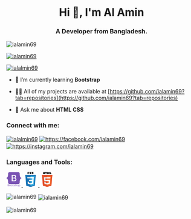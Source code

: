 <h1 align="center">Hi 👋, I'm Al Amin</h1>
<h3 align="center">A Developer from Bangladesh.</h3>

<p align="left"> <img src="https://komarev.com/ghpvc/?username=ialamin69&label=Profile%20views&color=0e75b6&style=flat" alt="ialamin69" /> </p>

<p align="left"> <a href="https://github.com/ryo-ma/github-profile-trophy"><img src="https://github-profile-trophy.vercel.app/?username=ialamin69" alt="ialamin69" /></a> </p>

<p align="left"> <a href="https://twitter.com/ialalmin69" target="blank"><img src="https://img.shields.io/twitter/follow/ialalmin69?logo=twitter&style=for-the-badge" alt="ialalmin69" /></a> </p>

- 🌱 I’m currently learning **Bootstrap**

- 👨‍💻 All of my projects are available at [https://github.com/ialamin69?tab=repositories](https://github.com/ialamin69?tab=repositories)

- 💬 Ask me about **HTML CSS**

<h3 align="left">Connect with me:</h3>
<p align="left">
<a href="https://twitter.com/ialalmin69" target="blank"><img align="center" src="https://raw.githubusercontent.com/rahuldkjain/github-profile-readme-generator/master/src/images/icons/Social/twitter.svg" alt="ialalmin69" height="30" width="40" /></a>
<a href="https://fb.com/https://facebook.com/ialamin69" target="blank"><img align="center" src="https://raw.githubusercontent.com/rahuldkjain/github-profile-readme-generator/master/src/images/icons/Social/facebook.svg" alt="https://facebook.com/ialamin69" height="30" width="40" /></a>
<a href="https://instagram.com/https://instagram.com/ialamin69" target="blank"><img align="center" src="https://raw.githubusercontent.com/rahuldkjain/github-profile-readme-generator/master/src/images/icons/Social/instagram.svg" alt="https://instagram.com/ialamin69" height="30" width="40" /></a>
</p>

<h3 align="left">Languages and Tools:</h3>
<p align="left"> <a href="https://getbootstrap.com" target="_blank" rel="noreferrer"> <img src="https://raw.githubusercontent.com/devicons/devicon/master/icons/bootstrap/bootstrap-plain-wordmark.svg" alt="bootstrap" width="40" height="40"/> </a> <a href="https://www.w3schools.com/css/" target="_blank" rel="noreferrer"> <img src="https://raw.githubusercontent.com/devicons/devicon/master/icons/css3/css3-original-wordmark.svg" alt="css3" width="40" height="40"/> </a> <a href="https://www.w3.org/html/" target="_blank" rel="noreferrer"> <img src="https://raw.githubusercontent.com/devicons/devicon/master/icons/html5/html5-original-wordmark.svg" alt="html5" width="40" height="40"/> </a> </p>

<p><img align="left" src="https://github-readme-stats.vercel.app/api/top-langs?username=ialamin69&show_icons=true&locale=en&layout=compact" alt="ialamin69" /></p>

<p>&nbsp;<img align="center" src="https://github-readme-stats.vercel.app/api?username=ialamin69&show_icons=true&locale=en" alt="ialamin69" /></p>

<p><img align="center" src="https://github-readme-streak-stats.herokuapp.com/?user=ialamin69&" alt="ialamin69" /></p>
